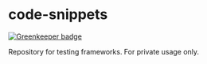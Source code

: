 # code-snippets

[![Greenkeeper badge](https://badges.greenkeeper.io/cheld/code-snippets.svg)](https://greenkeeper.io/)

Repository for testing frameworks. For private usage only.


